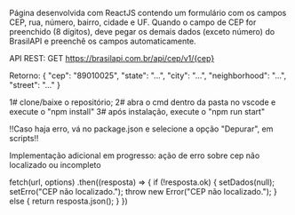 Página desenvolvida com ReactJS contendo um formulário com os campos CEP, rua, número, bairro, cidade e UF. Quando o campo de CEP for preenchido (8 dígitos), deve pegar os demais dados (exceto número) do BrasilAPI e preenchê os campos automaticamente.

API REST: 
GET https://brasilapi.com.br/api/cep/v1/{cep}

Retorno:
{ "cep": "89010025", "state": "...", "city": "...", "neighborhood": "...", "street": "..." }

1# clone/baixe o repositório;
2# abra o cmd dentro da pasta no vscode e execute o "npm install"
3# após instalação, execute o "npm run start"

!!Caso haja erro, vá no package.json e selecione a opção "Depurar", em scripts!!

Implementação adicional em progresso: ação de erro sobre cep não localizado ou incompleto

fetch(url, options)
    .then((resposta) => {
      if (!resposta.ok) {
        setDados(null);
        setErro("CEP não localizado.");
        throw new Error("CEP não localizado.");
      } else {
        return resposta.json();
      }
    })


